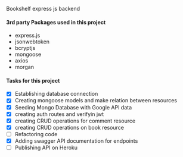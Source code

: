 Bookshelf express js backend

#### 3rd party Packages used in this project

* express.js
* jsonwebtoken
* bcryptjs
* mongoose
* axios
* morgan

#### Tasks for this project

- [x] Establishing database connection
- [x] Creating mongoose models and make relation between resources
- [x] Seeding Mongo Database with Google API data
- [x] creating auth routes and verifyin jwt
- [x] creating CRUD operations for comment resource
- [x] creating CRUD operations on book resource
- [ ] Refactoring code 
- [x] Adding swagger API documentation for endpoints
- [ ] Publishing API on Heroku
